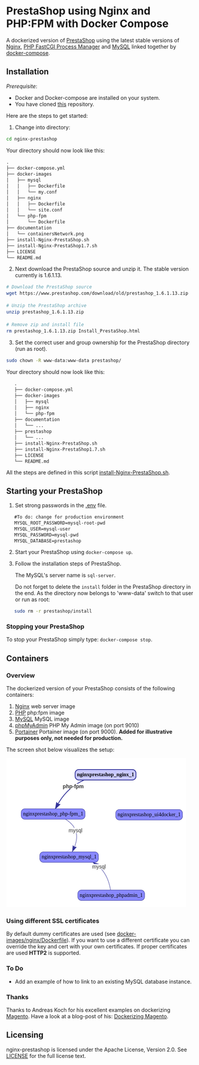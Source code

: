 # PrestaShop using Nginx and PHP:FPM with Docker Compose

A dockerized version of [PrestaShop](https://www.prestashop.com/) using the latest stable versions of [Nginx](https://www.nginx.com/), [PHP FastCGI Process Manager](http://php.net/manual/en/book.fpm.php) and [MySQL](https://www.mysql.com) linked together by [docker-compose](https://docs.docker.com/compose/).

## Installation

*Prerequisite*:
- Docker and Docker-compose are installed on your system.
- You have cloned [this](https://github.com/schlpbch/nginx-prestashop) repository.

Here are the steps to get started:

1. Change into directory:

 ```bash
cd nginx-prestashop
 ```
   Your directory should now look like this:

 ```
.
├── docker-compose.yml
├── docker-images
│   ├── mysql
│   │   ├── Dockerfile
│   │   └── my.conf
│   ├── nginx
│   │   ├── Dockerfile
│   │   └── site.conf
│   └── php-fpm
│       └── Dockerfile
├── documentation
│   └── containersNetwork.png
├── install-Nginx-PrestaShop.sh
├── install-Nginx-PrestaShop1.7.sh
├── LICENSE
└── README.md
 ```

2. Next download the PrestaShop source and unzip it. The stable version
   currently is 1.6.1.13.

 ```bash
 # Download the PrestaShop source
 wget https://www.prestashop.com/download/old/prestashop_1.6.1.13.zip

 # Unzip the PrestaShop archive
 unzip prestashop_1.6.1.13.zip

 # Remove zip and install file
 rm prestashop_1.6.1.13.zip Install_PrestaShop.html
 ```

3. Set the correct user and group ownership for the PrestaShop directory (run as root).

 ```bash
sudo chown -R www-data:www-data prestashop/
 ```
Your directory should now look like this:

 ```
    .
    ├── docker-compose.yml
    ├── docker-images
    │   ├── mysql
    │   ├── nginx
    │   └── php-fpm
    ├── documentation
    │   └── ...
    ├── prestashop
    │   └── ...
    ├── install-Nginx-PrestaShop.sh
    ├── install-Nginx-PrestaShop1.7.sh
    ├── LICENSE
    └── README.md
 ```

All the steps are defined in this script [install-Nginx-PrestaShop.sh](install-Nginx-PrestaShop.sh).


## Starting your PrestaShop

1. Set strong passwords in the [.env](.env) file.

 ```
    #To do: change for production environment
    MYSQL_ROOT_PASSWORD=mysql-root-pwd
    MYSQL_USER=mysql-user
    MYSQL_PASSWORD=mysql-pwd
    MYSQL_DATABASE=prestashop

 ```

2. Start your PrestaShop using `docker-compose up`.

3. Follow the installation steps of PrestaShop.

   The MySQL's server name is `sql-server`.

   Do not forget to delete the `install` folder in the PrestaShop directory in
   the end. As the directory now belongs to 'www-data' switch to that user or
   run as root:

 ```bash
    sudo rm -r prestashop/install
 ```

### Stopping your PrestaShop

To stop your PrestaShop simply type: `docker-compose stop`.

## Containers

### Overview

The dockerized version of your PrestaShop consists of the following containers:

  1. [Nginx](docker-images/nginx/Dockerfile) web server image
  2. [PHP](docker-images/php-fpm/Dockerfile) php:fpm image
  3. [MySQL](docker-images/mysql/Dockerfile) MySQL image
  4. [phpMyAdmin](https://hub.docker.com/r/phpmyadmin/phpmyadmin/) PHP My
     Admin image (on port 9010)
  5. [Portainer](https://hub.docker.com/r/portainer/portainer/) Portainer image
     (on port 9000).
     **Added for illustrative purposes only, not needed for production.**

The screen shot below visualizes the setup:

[![NGINX PrestaShop: Containers Network](documentation/containersNetwork.png)](documentation/containersNetwork-png)


### Using different SSL certificates

By default dummy certificates are used (see [docker-images/nginx/Dockerfile](docker-images/nginx/Dockerfile)).
If you want to use a different certificate you can override the key and cert with your own certificates. If proper certificates are used **HTTP2** is supported.

### To Do

- Add an example of how to link to an existing MySQL database instance.

### Thanks

Thanks to Andreas Koch for his excellent examples on dockerizing [Magento](https://magento.com/). Have a look at a blog-post of his: [Dockerizing  Magento](https://andykdocs.de/development/Docker/Dockerize-Magento).


## Licensing

nginx-prestashop is licensed under the Apache License, Version 2.0.
See [LICENSE](LICENSE) for the full license text.
